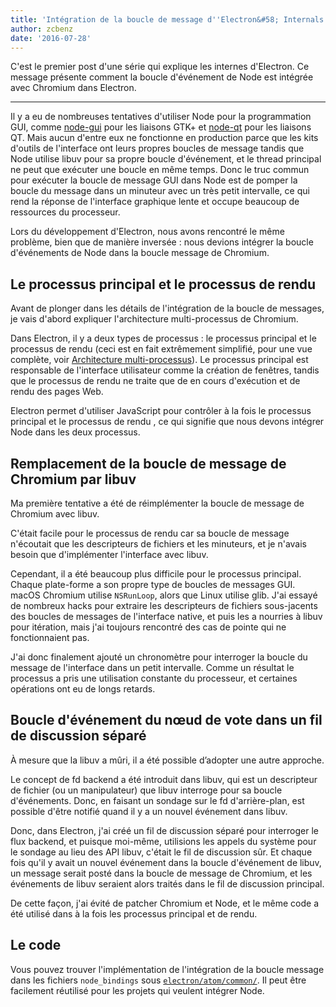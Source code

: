 ```yaml
---
title: 'Intégration de la boucle de message d''Electron&#58; Internals d''Electron'
author: zcbenz
date: '2016-07-28'
---
```


C'est le premier post d'une série qui explique les internes d'Electron. Ce message présente comment la boucle d'événement de Node est intégrée avec Chromium dans Electron.

---

Il y a eu de nombreuses tentatives d'utiliser Node pour la programmation GUI, comme [node-gui](https://github.com/zcbenz/node-gui) pour les liaisons GTK+ et [node-qt](https://github.com/arturadib/node-qt) pour les liaisons QT. Mais aucun d'entre eux ne fonctionne en production parce que les kits d'outils de l'interface ont leurs propres boucles de message tandis que Node utilise libuv pour sa propre boucle d'événement, et le thread principal ne peut que exécuter une boucle en même temps. Donc le truc commun pour exécuter la boucle de message GUI dans Node est de pomper la boucle du message dans un minuteur avec un très petit intervalle, ce qui rend la réponse de l'interface graphique lente et occupe beaucoup de ressources du processeur.

Lors du développement d'Electron, nous avons rencontré le même problème, bien que de manière inversée : nous devions intégrer la boucle d'événements de Node dans la boucle message de Chromium.

## Le processus principal et le processus de rendu

Avant de plonger dans les détails de l'intégration de la boucle de messages, je vais d'abord expliquer l'architecture multi-processus de Chromium.

Dans Electron, il y a deux types de processus : le processus principal et le processus de rendu (ceci est en fait extrêmement simplifié, pour une vue complète, voir [Architecture multi-processus](http://dev.chromium.org/developers/design-documents/multi-process-architecture)). Le processus principal est responsable de l'interface utilisateur comme la création de fenêtres, tandis que le processus de rendu ne traite que de en cours d'exécution et de rendu des pages Web.

Electron permet d'utiliser JavaScript pour contrôler à la fois le processus principal et le processus de rendu , ce qui signifie que nous devons intégrer Node dans les deux processus.

## Remplacement de la boucle de message de Chromium par libuv

Ma première tentative a été de réimplémenter la boucle de message de Chromium avec libuv.

C'était facile pour le processus de rendu car sa boucle de message n'écoutait que les descripteurs de fichiers et les minuteurs, et je n'avais besoin que d'implémenter l'interface avec libuv.

Cependant, il a été beaucoup plus difficile pour le processus principal. Chaque plate-forme a son propre type de boucles de messages GUI. macOS Chromium utilise `NSRunLoop`, alors que Linux utilise glib. J'ai essayé de nombreux hacks pour extraire les descripteurs de fichiers sous-jacents des boucles de messages de l'interface native, et puis les a nourries à libuv pour itération, mais j'ai toujours rencontré des cas de pointe qui ne fonctionnaient pas.

J'ai donc finalement ajouté un chronomètre pour interroger la boucle du message de l'interface dans un petit intervalle. Comme un résultat le processus a pris une utilisation constante du processeur, et certaines opérations ont eu de longs retards.

## Boucle d'événement du nœud de vote dans un fil de discussion séparé

À mesure que la libuv a mûri, il a été possible d’adopter une autre approche.

Le concept de fd backend a été introduit dans libuv, qui est un descripteur de fichier (ou un manipulateur) que libuv interroge pour sa boucle d'événements. Donc, en faisant un sondage sur le fd d'arrière-plan, est possible d'être notifié quand il y a un nouvel événement dans libuv.

Donc, dans Electron, j'ai créé un fil de discussion séparé pour interroger le flux backend, et puisque moi-même, utilisions les appels du système pour le sondage au lieu des API libuv, c'était le fil de discussion sûr. Et chaque fois qu'il y avait un nouvel événement dans la boucle d'événement de libuv, un message serait posté dans la boucle de message de Chromium, et les événements de libuv seraient alors traités dans le fil de discussion principal.

De cette façon, j'ai évité de patcher Chromium et Node, et le même code a été utilisé dans à la fois les processus principal et de rendu.

## Le code

Vous pouvez trouver l'implémentation de l'intégration de la boucle message dans les fichiers `node_bindings` sous [`electron/atom/common/`](https://github.com/electron/electron/tree/master/atom/common). Il peut être facilement réutilisé pour les projets qui veulent intégrer Node.

